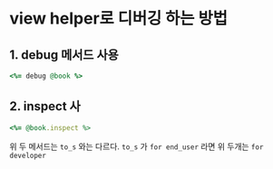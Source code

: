 # view helper로 디버깅 하는 방법

## 1. debug 메서드 사용

```ruby
<%= debug @book %>
```

## 2. inspect 사

```ruby
<%= @book.inspect %>
```

위 두 메서드는 `to_s` 와는 다르다. `to_s` 가 `for end_user` 라면 위 두개는 `for developer`


